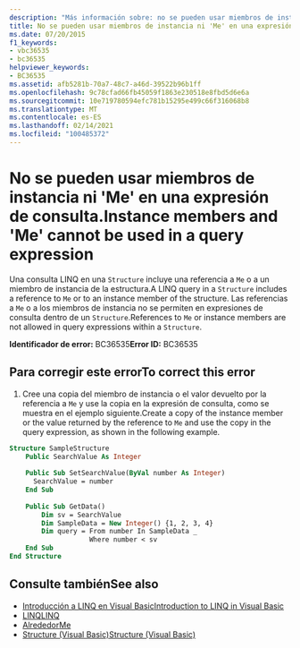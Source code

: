 ```yaml
---
description: "Más información sobre: no se pueden usar miembros de instancia ni ' me ' en una expresión de consulta"
title: No se pueden usar miembros de instancia ni 'Me' en una expresión de consulta.
ms.date: 07/20/2015
f1_keywords:
- vbc36535
- bc36535
helpviewer_keywords:
- BC36535
ms.assetid: afb5281b-70a7-48c7-a46d-39522b96b1ff
ms.openlocfilehash: 9c78cfad66fb45059f1863e230518e8fbd5d6e6a
ms.sourcegitcommit: 10e719780594efc781b15295e499c66f316068b8
ms.translationtype: MT
ms.contentlocale: es-ES
ms.lasthandoff: 02/14/2021
ms.locfileid: "100485372"
---
```

# <a name="instance-members-and-me-cannot-be-used-in-a-query-expression"></a><span data-ttu-id="5c270-103">No se pueden usar miembros de instancia ni 'Me' en una expresión de consulta.</span><span class="sxs-lookup"><span data-stu-id="5c270-103">Instance members and 'Me' cannot be used in a query expression</span></span>

<span data-ttu-id="5c270-104">Una consulta LINQ en una `Structure` incluye una referencia a `Me` o a un miembro de instancia de la estructura.</span><span class="sxs-lookup"><span data-stu-id="5c270-104">A LINQ query in a `Structure` includes a reference to `Me` or to an instance member of the structure.</span></span> <span data-ttu-id="5c270-105">Las referencias a `Me` o a los miembros de instancia no se permiten en expresiones de consulta dentro de un `Structure`.</span><span class="sxs-lookup"><span data-stu-id="5c270-105">References to `Me` or instance members are not allowed in query expressions within a `Structure`.</span></span>  
  
 <span data-ttu-id="5c270-106">**Identificador de error:** BC36535</span><span class="sxs-lookup"><span data-stu-id="5c270-106">**Error ID:** BC36535</span></span>  
  
## <a name="to-correct-this-error"></a><span data-ttu-id="5c270-107">Para corregir este error</span><span class="sxs-lookup"><span data-stu-id="5c270-107">To correct this error</span></span>  
  
1. <span data-ttu-id="5c270-108">Cree una copia del miembro de instancia o el valor devuelto por la referencia a `Me` y use la copia en la expresión de consulta, como se muestra en el ejemplo siguiente.</span><span class="sxs-lookup"><span data-stu-id="5c270-108">Create a copy of the instance member or the value returned by the reference to `Me` and use the copy in the query expression, as shown in the following example.</span></span>  
  
```vb  
Structure SampleStructure  
    Public SearchValue As Integer  
  
    Public Sub SetSearchValue(ByVal number As Integer)  
      SearchValue = number  
    End Sub  
  
    Public Sub GetData()  
        Dim sv = SearchValue  
        Dim SampleData = New Integer() {1, 2, 3, 4}  
        Dim query = From number In SampleData _  
                    Where number < sv  
    End Sub  
End Structure  
```  
  
## <a name="see-also"></a><span data-ttu-id="5c270-109">Consulte también</span><span class="sxs-lookup"><span data-stu-id="5c270-109">See also</span></span>

- [<span data-ttu-id="5c270-110">Introducción a LINQ en Visual Basic</span><span class="sxs-lookup"><span data-stu-id="5c270-110">Introduction to LINQ in Visual Basic</span></span>](../programming-guide/language-features/linq/introduction-to-linq.md)
- [<span data-ttu-id="5c270-111">LINQ</span><span class="sxs-lookup"><span data-stu-id="5c270-111">LINQ</span></span>](../programming-guide/language-features/linq/index.md)
- [<span data-ttu-id="5c270-112">Alrededor</span><span class="sxs-lookup"><span data-stu-id="5c270-112">Me</span></span>](../programming-guide/program-structure/me-my-mybase-and-myclass.md#me)
- [<span data-ttu-id="5c270-113">Structure (Visual Basic)</span><span class="sxs-lookup"><span data-stu-id="5c270-113">Structure (Visual Basic)</span></span>](../language-reference/statements/structure-statement.md)
